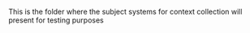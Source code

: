 This is the folder where the subject systems for context collection will present for testing purposes

